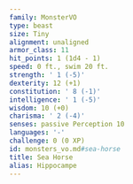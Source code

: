 ```yaml
---
family: MonsterVO
type: beast
size: Tiny
alignment: unaligned
armor_class: 11
hit_points: 1 (1d4 - 1)
speed: 0 ft., swim 20 ft.
strength: ' 1 (-5)'
dexterity: 12 (+1)
constitution: ' 8 (-1)'
intelligence: ' 1 (-5)'
wisdom: 10 (+0)
charisma: ' 2 (-4)'
senses: passive Perception 10
languages: '-'
challenge: 0 (0 XP)
id: monsters_vo.md#sea-horse
title: Sea Horse
alias: Hippocampe
---
```


